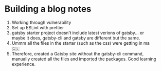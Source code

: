 # Building a blog notes

1. Working through vulnerability
2. Set up ESLint with prettier
3. gatsby starter project doesn't include latest verions of gatsby... or maybe it does, gatsby-cli and gatsby are different but the same.
4. Ummm all the files in the starter (such as the css) were getting in ma 🇨🇱
5. Therefore, created a Gatsby site without the gatsby-cli command, manually created all the files and imported the packages. Good learning experience.
